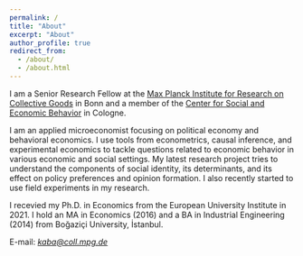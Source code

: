 ```yaml
---
permalink: /
title: "About"
excerpt: "About"
author_profile: true
redirect_from: 
  - /about/
  - /about.html
---
```


I am a Senior Research Fellow at the [Max Planck Institute for Research on Collective Goods](https://www.coll.mpg.de/) in Bonn and a member of the [Center for Social and Economic Behavior](https://c-seb.de/en/) in Cologne. 

I am an applied microeconomist focusing on political economy and behavioral economics. I use tools from econometrics, causal inference, and experimental economics to tackle questions related to economic behavior in various economic and social settings. My latest research project tries to understand the components of social identity, its determinants, and its effect on policy preferences and opinion formation. I also recently started to use field experiments in my research.

I recevied my Ph.D. in Economics from the European University Institute in 2021. I hold an MA in Economics (2016) and a BA in Industrial Engineering (2014) from Boğaziçi University, İstanbul.

E-mail: *kaba@coll.mpg.de*

